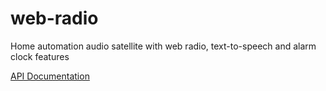 <h1 id="web-radio">web-radio</h1>
<p>Home automation audio satellite with web radio, text-to-speech and alarm clock features</p>
<p><a href="https://github.com/diving91/web-radio/blob/master/doc/api.md">API Documentation</a></p>

